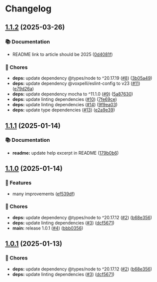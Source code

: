 # Changelog

## [1.1.2](https://github.com/voxpelli/generate-favicon/compare/v1.1.1...v1.1.2) (2025-03-26)


### 📚 Documentation

* README link to article should be 2025 ([0d4081f](https://github.com/voxpelli/generate-favicon/commit/0d4081f8251289ec8475a110c819c1939efeacfd))


### 🧹 Chores

* **deps:** update dependency @types/node to ^20.17.19 ([#8](https://github.com/voxpelli/generate-favicon/issues/8)) ([3b05a49](https://github.com/voxpelli/generate-favicon/commit/3b05a49eb67e5850961c5b83274a17327bb6d184))
* **deps:** update dependency @voxpelli/eslint-config to v23 ([#11](https://github.com/voxpelli/generate-favicon/issues/11)) ([e79d26a](https://github.com/voxpelli/generate-favicon/commit/e79d26ad44dff33d2e0533403a58bec06e3925d9))
* **deps:** update dependency mocha to ^11.1.0 ([#9](https://github.com/voxpelli/generate-favicon/issues/9)) ([5a87630](https://github.com/voxpelli/generate-favicon/commit/5a8763075502fc11cfcdc45226915bb8643ba652))
* **deps:** update linting dependencies ([#10](https://github.com/voxpelli/generate-favicon/issues/10)) ([7fe69ce](https://github.com/voxpelli/generate-favicon/commit/7fe69ce8e3d30f9502e7b5df8556bb8e5a4c47f5))
* **deps:** update linting dependencies ([#14](https://github.com/voxpelli/generate-favicon/issues/14)) ([9f9ea03](https://github.com/voxpelli/generate-favicon/commit/9f9ea03944c722495ebee56e7a0917e364b5134f))
* **deps:** update type dependencies ([#13](https://github.com/voxpelli/generate-favicon/issues/13)) ([e2a9e39](https://github.com/voxpelli/generate-favicon/commit/e2a9e3917f15e8c400eaec5381b381faf567a946))

## [1.1.1](https://github.com/voxpelli/generate-favicon/compare/v1.1.0...v1.1.1) (2025-01-14)


### 📚 Documentation

* **readme:** update help excerpt in README ([179b0b6](https://github.com/voxpelli/generate-favicon/commit/179b0b6be2199769453d22951b5c854a05f109d7))

## [1.1.0](https://github.com/voxpelli/generate-favicon/compare/v1.0.1...v1.1.0) (2025-01-14)


### 🌟 Features

* many improvements ([ef539df](https://github.com/voxpelli/generate-favicon/commit/ef539df2156350f3c81bb459ce9d7baba40f6321))


### 🧹 Chores

* **deps:** update dependency @types/node to ^20.17.12 ([#2](https://github.com/voxpelli/generate-favicon/issues/2)) ([b68e356](https://github.com/voxpelli/generate-favicon/commit/b68e356ca72d3b073e469304e6894b293317450d))
* **deps:** update linting dependencies ([#3](https://github.com/voxpelli/generate-favicon/issues/3)) ([dcf5671](https://github.com/voxpelli/generate-favicon/commit/dcf5671e2ec49a0f4d6792ac291ddb4d53693b14))
* **main:** release 1.0.1 ([#4](https://github.com/voxpelli/generate-favicon/issues/4)) ([bbb0356](https://github.com/voxpelli/generate-favicon/commit/bbb0356a0693dd33c7c714a1efb269a2c89c7916))

## [1.0.1](https://github.com/voxpelli/generate-favicon/compare/v1.0.0...v1.0.1) (2025-01-13)


### 🧹 Chores

* **deps:** update dependency @types/node to ^20.17.12 ([#2](https://github.com/voxpelli/generate-favicon/issues/2)) ([b68e356](https://github.com/voxpelli/generate-favicon/commit/b68e356ca72d3b073e469304e6894b293317450d))
* **deps:** update linting dependencies ([#3](https://github.com/voxpelli/generate-favicon/issues/3)) ([dcf5671](https://github.com/voxpelli/generate-favicon/commit/dcf5671e2ec49a0f4d6792ac291ddb4d53693b14))
